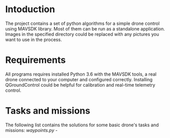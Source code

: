 # Intoduction
The project contains a set of python algorithms for a simple drone control using MAVSDK library. Most of them can be run as a standalone application. Images in the specified directory could be replaced with any pictures you want to use in the process. 

# Requirements
All programs requires installed Python 3.6 with the MAVSDK tools, a real drone connected to your computer and configured correctly. Installing QGroundControl could be helpful for calibration and real-time telemetry control.

# Tasks and missions
The following list contains the solutions for some basic drone's tasks and missions:
<i>waypoints.py</i> - 
